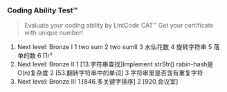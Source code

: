 
### Coding Ability Test™
>Evaluate your coding ability by LintCode CAT™
 Get your certificate with unique number!

1. Next level: Bronze I
1 two sum
2 two sumⅡ
3 水仙花数
4 旋转字符串
5 落单的数
6 Πr²
2. Next level: Bronze II
1 [13.字符串查找]Implement strStr()
    rabin-hash是O(n)复杂度
2 [53.翻转字符串中的单词]
3 字符串里是否含有重复字符
3. Next level: Bronze III
1 [846.多关键字排序]
2 [920.会议室]

